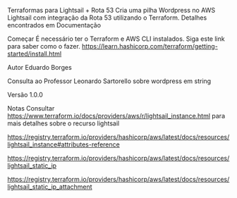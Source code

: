 Terraformas para Lightsail + Rota 53
Cria uma pilha Wordpress no AWS Lightsail com integração da Rota 53 utilizando o Terraform. Detalhes encontrados em Documentação

Começar
É necessário ter o Terraform e AWS CLI instalados. Siga este link para saber como o fazer. https://learn.hashicorp.com/terraform/getting-started/install.html

Autor
Eduardo Borges

Consulta ao Professor Leonardo Sartorello sobre wordpress em string 

Versão
1.0.0

Notas
Consultar https://www.terraform.io/docs/providers/aws/r/lightsail_instance.html para mais detalhes sobre o recurso lightsail

https://registry.terraform.io/providers/hashicorp/aws/latest/docs/resources/lightsail_instance#attributes-reference

https://registry.terraform.io/providers/hashicorp/aws/latest/docs/resources/lightsail_static_ip

https://registry.terraform.io/providers/hashicorp/aws/latest/docs/resources/lightsail_static_ip_attachment
